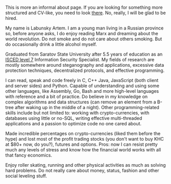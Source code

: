 This is more an informal about page. If you are looking for something more structured and CV-like, you need to look [there](cv). No, really, I will be glad to be hired.

My name is Labunsky Artem. I am a young man living in a Russian province so, before anyone asks, I do enjoy reading Marx and dreaming about the world revolution. Do not smoke and do not care about others smoking. But do occasionally drink a little alcohol myself. 

Graduated from Saratov State University after 5.5 years of education as an [ISCED level 7](http://uis.unesco.org/sites/default/files/documents/international-standard-classification-of-education-isced-2011-en.pdf) Information Security Specialist. My fields of research are mostly somewhere around steganography and applications, excessive data protection techniques, decentralized protocols, and effective programming.

I can read, speak and code freely in C, C++ Java, JavaScript (both client and server sides) and Python. Capable of understanding and using some other languages, like Assembly, Go, Bash and more high-level languages with reference and a bit of practice. Do believe in my knowledge on complex algorithms and data structures (can remove an element from a B-tree after waking up in the middle of a night). Other programming-related skills include but not limited to: working with crypto-currencies, with databases using little or no-SQL, writing effective multi-threaded applications and a passion to optimize code no one cared about.

Made incredible percentages on crypto-currencies (liked them before the hype) and lost most of the profit trading stocks (you don't want to buy KHC at $80+ now, do you?), futures and options. Pros: now I can resist pretty much any levels of stress and know how the financial world works with all that fancy economics.

Enjoy roller skating, running and other physical activities as much as solving hard problems. Do not really care about money, status, fashion and other social leveling stuff.